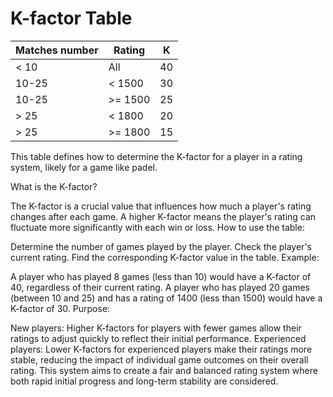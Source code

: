 # K-factor Table

| Matches number | Rating | K |
|---|---|---|
| < 10 | All | 40 |
| 10-25 | < 1500 | 30 |
| 10-25 | >= 1500 | 25 |
| > 25 | < 1800 | 20 |
| > 25 | >= 1800 | 15 |

This table defines how to determine the K-factor for a player in a rating system, likely for a game like padel.

What is the K-factor?

The K-factor is a crucial value that influences how much a player's rating changes after each game.
A higher K-factor means the player's rating can fluctuate more significantly with each win or loss.
How to use the table:

Determine the number of games played by the player.
Check the player's current rating.
Find the corresponding K-factor value in the table.
Example:

A player who has played 8 games (less than 10) would have a K-factor of 40, regardless of their current rating.
A player who has played 20 games (between 10 and 25) and has a rating of 1400 (less than 1500) would have a K-factor of 30.
Purpose:

New players: Higher K-factors for players with fewer games allow their ratings to adjust quickly to reflect their initial performance.
Experienced players: Lower K-factors for experienced players make their ratings more stable, reducing the impact of individual game outcomes on their overall rating.
This system aims to create a fair and balanced rating system where both rapid initial progress and long-term stability are considered.